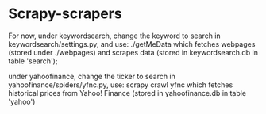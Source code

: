 # Scrapy-scrapers

For now, under keywordsearch, change the keyword to search in keywordsearch/settings.py, and use:
  ./getMeData
which fetches webpages (stored under ./webpages) and scrapes data (stored in keywordsearch.db in table 'search');

under yahoofinance, change the ticker to search in yahoofinance/spiders/yfnc.py, use:
  scrapy crawl yfnc
which fetches historical prices from Yahoo! Finance (stored in yahoofinance.db in table 'yahoo')
